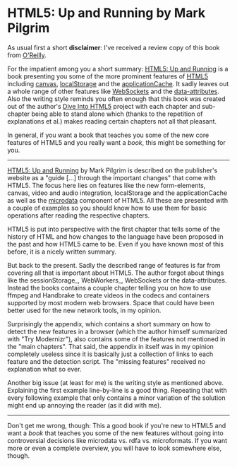 # HTML5: Up and Running by Mark Pilgrim

As usual first a short **disclaimer**: I've received a review copy of this
book from [O'Reilly][].

For the impatient among you a short summary: [HTML5: Up and Running][] is a book
presenting you some of the more prominent features of [HTML5][] including [canvas][],
[localStorage][] and the [applicationCache][]. It sadly leaves out a whole range of
other features like [WebSockets][] and the [data-attributes][]. Also the writing style
reminds you often enough that this book was created out of the author's [Dive Into HTML5][]
project with each chapter and sub-chapter being able to stand alone
which (thanks to the repetition of explanations et al.) makes reading certain
chapters not all that pleasant.

In general, if you want a book that teaches you some of the new core features
of HTML5 and you really want a *book*, this might be something for you.

-------------------------------------------------------------------------------

[HTML5: Up and Running][] by Mark Pilgrim is described on the publisher's
website as a "guide [...] through the important changes" that come with HTML5.
The focus here lies on features like the new form-elements, canvas, video and
audio integration, localStorage and the applicationCache as well as the
[microdata][] component of HTML5. All these are presented with a couple of
examples so you should know how to use them for basic operations after reading
the respective chapters.

HTML5 is put into perspective with the first chapter that tells some of the
history of HTML and how changes to the language have been proposed in the past
and how HTML5 came to be. Even if you have known most of this before, it is a
nicely written summary.

But back to the present. Sadly the described range of features is far from
covering all that is important about HTML5. The author forgot about things
like the sessionStorage_, WebWorkers_, WebSockets or the data-attributes.
Instead the books contains a couple chapter telling you on how to use ffmpeg
and Handbrake to create videos in the codecs and containers supported by most
modern web browsers. Space that could have been better used for the new
network tools, in my opinion.

Surprisingly the appendix, which contains a short summary on how to detect the
new features in a browser (which the author himself summarized with "Try
Modernizr"), also contains some of the features not mentioned in the "main
chapters". That said, the appendix in itself was in my opinion completely
useless since it is basically just a collection of links to each feature and
the detection script. The "missing features" received no explanation what so
ever.

Another big issue (at least for me) is the writing style as mentioned above.
Explaining the first example line-by-line is a good thing. Repeating that with
every following example that only contains a minor variation of the solution
might end up annoying the reader (as it did with me).

-------------------------------------------------------------------------------

Don't get me wrong, though: This a good book if you're new to HTML5 and want a
*book* that teaches you some of the new features without going into
controversial decisions like microdata vs. rdfa vs. microformats. If you want
more or even a complete overview, you will have to look somewhere else,
though.

[o'reilly]: http://oreilly.com
[HTML5: Up and Running]: http://oreilly.com/catalog/9780596806033
[websockets]: http://dev.w3.org/html5/websockets/
[applicationCache]: http://www.w3.org/TR/offline-webapps/
[data-attributes]: http://dev.w3.org/html5/spec/Overview.html#embedding-custom-non-visible-data-with-the-data-attributes
[localstorage]: http://dev.w3.org/html5/webstorage/
[sessionstorage]: http://dev.w3.org/html5/webstorage/
[webworkers]: http://www.whatwg.org/specs/web-workers/current-work/
[html5]: http://dev.w3.org/html5/spec/Overview.html
[canvas]: http://dev.w3.org/html5/canvas-api/canvas-2d-api.html
[dive into html5]: http://diveintohtml5.org/
[microdata]: http://dev.w3.org/html5/md/

